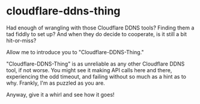 # cloudflare-ddns-thing

Had enough of wrangling with those Cloudflare DDNS tools? Finding them a tad fiddly to set up? And when they do decide to cooperate, is it still a bit hit-or-miss?

Allow me to introduce you to "Cloudflare-DDNS-Thing."

"Cloudflare-DDNS-Thing" is as unreliable as any other Cloudflare DDNS tool, if not worse. You might see it making API calls here and there, experiencing the odd timeout, and failing without so much as a hint as to why. Frankly, I'm as puzzled as you are.

Anyway, give it a whirl and see how it goes!
